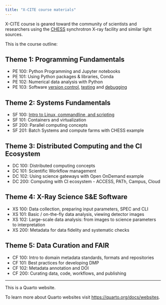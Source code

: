 ```yaml
---
title: "X-CITE course materials"
---
```


X-CITE course is geared toward the community of scientists and
researchers using the [CHESS] synchrotron X-ray facility and similar
light sources.

This is the course outline:

## Theme 1: Programming Fundamentals

-   PE 100: Python Programming and Jupyter notebooks
-   PE 101: Using Python packages & libraries, Conda
-   PE 102: Numerical data analysis with Python
-   PE 103: Software [version control], [testing] and [debugging]

## Theme 2: Systems Fundamentals

-   SF 100: [Intro to Linux, commandline, and scripting][sf100]
-   SF 101: Containers and virtualization
-   SF 200: Parallel computing concepts
-   SF 201: Batch Systems and compute farms with CHESS example

## Theme 3: Distributed Computing and the CI Ecosystem

-   DC 100: Distributed computing concepts
-   DC 101: Scientific Workflow management
-   DC 102: Using science gateways with Open OnDemand example
-   DC 200: Computing with CI ecosystem - ACCESS, PATh, Campus, Cloud

## Theme 4: X-Ray Science S&E Software

- XS 100: Data collection, preparing input parameters, SPEC and CLI
- XS 101: Basic / on-the-fly data analysis, viewing detector images
- XS 102: Large-scale data analysis: from images to science parameters
  to interpretation
- XS 200: Metadata for data fidelity and systematic checks

## Theme 5: Data Curation and FAIR

-   CF 100: Intro to domain metadata standards, formats and repositories
-   CF 101: Best practices for developing DMP
-   CF 102: Metadata annotation and DOI
-   CF 200: Curating data, code, workflows, and publishing

<!-- References -->

[CHESS]: https://www.chess.cornell.edu/

[version control]: ./theme-1-prog-fundamentals/pe-103-vcs-testing-debugging/01-vcs.md
[testing]: ./theme-1-prog-fundamentals/pe-103-vcs-testing-debugging/02-testing.md
[debugging]: ./theme-1-prog-fundamentals/pe-103-vcs-testing-debugging/03-debugging.md

[sf100]: ./theme-2-systems-fundamentals/sf-100-linux-commandline-scripting/sf100-linux-commandline-scripting.md

---

This is a Quarto website.

To learn more about Quarto websites visit <https://quarto.org/docs/websites>.
